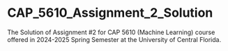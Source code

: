 # CAP_5610_Assignment_2_Solution
 The Solution of Assignment #2 for CAP 5610 (Machine Learning) course offered in 2024-2025 Spring Semester at the University of Central Florida.
